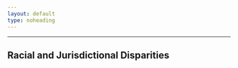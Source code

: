 ```yaml
---
layout: default
type: noheading
---
```

   <hr class="section-heading-spacer">
   <div class="clearfix"></div>

<h2 id="disparities" class="offset">Racial and Jurisdictional Disparities</h2>
